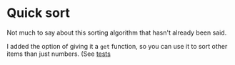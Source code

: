 
# Quick sort

Not much to say about this sorting algorithm that hasn't already been said.

I added the option of giving it a `get` function, so you can use it to sort other items than just numbers. (See [tests](test.js)

